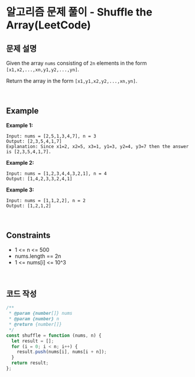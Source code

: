 # 알고리즘 문제 풀이 - Shuffle the Array(LeetCode)

## 문제 설명

Given the array `nums` consisting of `2n` elements in the form `[x1,x2,...,xn,y1,y2,...,yn]`.

Return the array in the form `[x1,y1,x2,y2,...,xn,yn]`.

<br />

## Example

**Example 1:**

    Input: nums = [2,5,1,3,4,7], n = 3
    Output: [2,3,5,4,1,7]
    Explanation: Since x1=2, x2=5, x3=1, y1=3, y2=4, y3=7 then the answer is [2,3,5,4,1,7].

**Example 2:**

    Input: nums = [1,2,3,4,4,3,2,1], n = 4
    Output: [1,4,2,3,3,2,4,1]

**Example 3:**

    Input: nums = [1,1,2,2], n = 2
    Output: [1,2,1,2]

<br />

## Constraints

- 1 <= n <= 500
- nums.length == 2n
- 1 <= nums[i] <= 10^3

<br />

## 코드 작성

```js
/**
 * @param {number[]} nums
 * @param {number} n
 * @return {number[]}
 */
const shuffle = function (nums, n) {
  let result = [];
  for (i = 0; i < n; i++) {
    result.push(nums[i], nums[i + n]);
  }
  return result;
};
```

<br />
